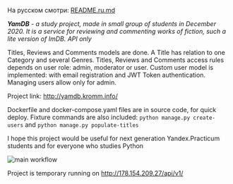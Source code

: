 На русском смотри: [README.ru.md](README.ru.md)

_**YamDB** - a study project, made in small group of students in December 2020. 
It is a service for reviewing and commenting works of fiction, such a lite version of ImDB. API only_

Titles, Reviews and Comments models are done. A Title has relation to one Category and
several Genres. Titles, Reviews and Comments access rules depends on user role: admin, 
moderator or user. Custom user model is implemented: with email registration and JWT Token 
authentication. Managing users allow only for admin.

Project link: http://yamdb.kromm.info/

Dockerfile and docker-compose.yaml files are in source code, for quick deploy.
Fixture commands are also included:
`python manage.py create-users` and `python manage.py populate-titles`

I hope this project would be useful for next generation Yandex.Practicum students and for everyone who studies Python

![main workflow](https://github.com/abi83/yamdb_final/actions/workflows/yamdb_workflow.yaml/badge.svg)

Project is temporary running on http://178.154.209.27/api/v1/